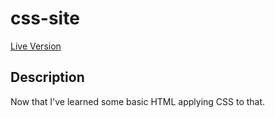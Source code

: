# css-site

[Live Version](https://kevinlingelbach.github.io/css-site/)

## Description
Now that I've learned some basic HTML applying CSS to that.

